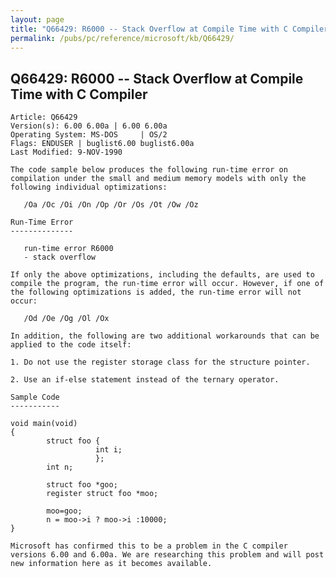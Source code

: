 ```yaml
---
layout: page
title: "Q66429: R6000 -- Stack Overflow at Compile Time with C Compiler"
permalink: /pubs/pc/reference/microsoft/kb/Q66429/
---
```


## Q66429: R6000 -- Stack Overflow at Compile Time with C Compiler

	Article: Q66429
	Version(s): 6.00 6.00a | 6.00 6.00a
	Operating System: MS-DOS     | OS/2
	Flags: ENDUSER | buglist6.00 buglist6.00a
	Last Modified: 9-NOV-1990
	
	The code sample below produces the following run-time error on
	compilation under the small and medium memory models with only the
	following individual optimizations:
	
	   /Oa /Oc /Oi /On /Op /Or /Os /Ot /Ow /Oz
	
	Run-Time Error
	--------------
	
	   run-time error R6000
	   - stack overflow
	
	If only the above optimizations, including the defaults, are used to
	compile the program, the run-time error will occur. However, if one of
	the following optimizations is added, the run-time error will not
	occur:
	
	   /Od /Oe /Og /Ol /Ox
	
	In addition, the following are two additional workarounds that can be
	applied to the code itself:
	
	1. Do not use the register storage class for the structure pointer.
	
	2. Use an if-else statement instead of the ternary operator.
	
	Sample Code
	-----------
	
	void main(void)
	{
	        struct foo {
	                   int i;
	                   };
	        int n;
	
	        struct foo *goo;
	        register struct foo *moo;
	
	        moo=goo;
	        n = moo->i ? moo->i :10000;
	}
	
	Microsoft has confirmed this to be a problem in the C compiler
	versions 6.00 and 6.00a. We are researching this problem and will post
	new information here as it becomes available.
